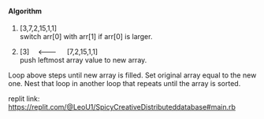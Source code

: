 #### Algorithm
1. [3,7,2,15,1,1]  
switch arr[0] with arr[1] if arr[0] is larger.  

2. [3]   <---   [7,2,15,1,1]  
push leftmost array value to new array.  

Loop above steps until new array is filled. Set original array equal to the new one. Nest that loop in another loop that repeats until the array is sorted.

replit link: https://replit.com/@LeoU1/SpicyCreativeDistributeddatabase#main.rb